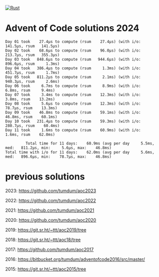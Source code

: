 [![Rust](https://github.com/tumdum/aoc2024/actions/workflows/rust.yml/badge.svg)](https://github.com/tumdum/aoc2024/actions/workflows/rust.yml)

# Advent of Code solutions 2024

```
Day 01 took    27.4µs to compute (rsum    27.4µs) (with i/o:   141.5µs, rsum   141.5µs)
Day 02 took    68.6µs to compute (rsum    96.0µs) (with i/o:   213.7µs, rsum   355.3µs)
Day 03 took   848.6µs to compute (rsum   944.6µs) (with i/o:   896.6µs, rsum     1.3ms)
Day 04 took   386.4µs to compute (rsum     1.3ms) (with i/o:   451.7µs, rsum     1.7ms)
Day 05 took   811.2µs to compute (rsum     2.1ms) (with i/o:   940.3µs, rsum     2.6ms)
Day 06 took     6.7ms to compute (rsum     8.9ms) (with i/o:     6.8ms, rsum     9.4ms)
Day 07 took     3.4ms to compute (rsum    12.3ms) (with i/o:     3.8ms, rsum    13.2ms)
Day 08 took     5.6µs to compute (rsum    12.3ms) (with i/o:    78.7µs, rsum    13.3ms)
Day 09 took    46.8ms to compute (rsum    59.1ms) (with i/o:    46.8ms, rsum    60.1ms)
Day 10 took   231.4µs to compute (rsum    59.3ms) (with i/o:   280.7µs, rsum    60.4ms)
Day 11 took     1.6ms to compute (rsum    60.9ms) (with i/o:     1.6ms, rsum    62.0ms)

         Total time for 11 days:    60.9ms (avg per day     5.5ms, med:   811.2µs, min:     5.6µs, max:    46.8ms)
Total time with i/o for 11 days:    62.0ms (avg per day     5.6ms, med:   896.6µs, min:    78.7µs, max:    46.8ms)
```

# previous solutions

2023: https://github.com/tumdum/aoc2023

2022: https://github.com/tumdum/aoc2022

2021: https://github.com/tumdum/aoc2021

2020: https://github.com/tumdum/aoc2020

2019: https://git.sr.ht/~ttt/aoc2019/tree

2018: https://git.sr.ht/~ttt/aoc18/tree

2017: https://github.com/tumdum/aoc2017

2016: https://bitbucket.org/tumdum/adventofcode2016/src/master/

2015: https://git.sr.ht/~ttt/aoc2015/tree
